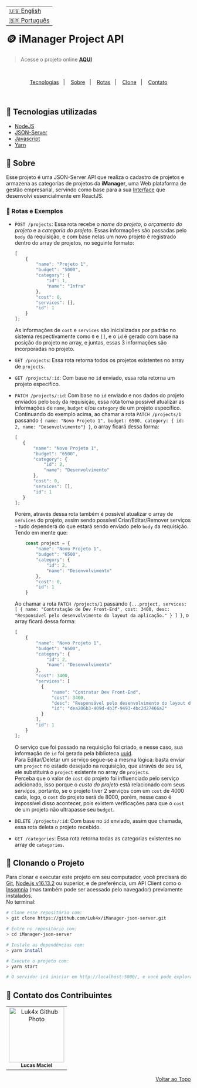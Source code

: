 <table align="right">
  <tr>
    <td>
      <a href="readme-en.md">🇺🇸 English</a>
    </td>
  </tr>
  <tr>
    <td>
      <a href="README.md">🇧🇷 Português</a>
    </td>
  </tr>
</table>
<br>

# 🪙 iManager Project API
> Acesse o projeto online **[AQUI](https://luk4x-imanager-json-server.herokuapp.com/)**

<br>
<p align="center">
  <a href="#-tecnologias-utilizadas">Tecnologias</a>&nbsp;&nbsp;&nbsp;|&nbsp;&nbsp;&nbsp;
  <a href="#-sobre">Sobre</a>&nbsp;&nbsp;&nbsp;|&nbsp;&nbsp;&nbsp;
  <a href="#-rotas-e-exemplos">Rotas</a>&nbsp;&nbsp;&nbsp;|&nbsp;&nbsp;&nbsp;
  <a href="#-clonando-o-projeto">Clone</a>&nbsp;&nbsp;&nbsp;|&nbsp;&nbsp;&nbsp;
  <a href="#-contato-dos-contribuintes">Contato</a>
</p>
<br>

## 🚀 Tecnologias utilizadas
- [NodeJS](https://nodejs.org)
- [JSON-Server](https://yarnpkg.com/package/json-server)
- [Javascript](https://developer.mozilla.org/en-US/docs/Web/JavaScript)
- [Yarn](https://yarnpkg.com/)

## 📝 Sobre
Esse projeto é uma JSON-Server API que realiza o cadastro de projetos e armazena as categorias de projetos da **iManager**, uma Web plataforma de gestão empresarial, servindo como base para a sua [Interface](https://github.com/Luk4x/iManager) que desenvolvi essencialmente em ReactJS.

### 📃 Rotas e Exemplos
-   `POST /projects`: Essa rota recebe o _nome do projeto_, o _orçamento do projeto_ e a _categoria do projeto_. Essas informações são passadas pelo `body` da requisição, e com base nelas um novo projeto é registrado dentro do array de projetos, no seguinte formato:
    
    ```js
    [
        {
            "name": "Projeto 1",
            "budget": "5000",
            "category": {
                "id": 1,
                "name": "Infra"
            },
            "cost": 0,
            "services": [],
            "id": 1
        }
    ];
    ```

    As informações de `cost` e `services` são inicializadas por padrão no sistema respectivamente como `0` e `[]`, e o `id` é gerado com base na posição do projeto no array, e juntas, essas 3 informações são incorporadas no projeto.<br>

-   `GET /projects`: Essa rota retorna todos os projetos existentes no array de `projects`.

-   `GET /projects/:id`: Com base no `id` enviado, essa rota retorna um projeto específico.

-   `PATCH /projects/:id`: Com base no `id` enviado e nos dados do projeto enviados pelo `body` da requisição, essa rota torna possível atualizar as informações de `name`, `budget` e/ou `category` de um projeto específico.<br/>
    Continuando do exemplo acima, ao chamar a rota `PATCH /projects/1` passando `{ name: "Novo Projeto 1", budget: 6500, category: { id: 2, name: "Desenvolvimento"} }`, o array ficará dessa forma:
    
     ```js
    [
        {
            "name": "Novo Projeto 1",
            "budget": "6500",
            "category": {
                "id": 2,
                "name": "Desenvolvimento"
            },
            "cost": 0,
            "services": [],
            "id": 1
        }
    ];
    ```
    
    Porém, através dessa rota também é possível atualizar o array de `services` do projeto, assim sendo possível Criar/Editar/Remover serviços - tudo dependerá do que estará sendo enviado pelo `body` da requisição. Tendo em mente que:<br/>
    
    ```js
        const project = {
            "name": "Novo Projeto 1",
            "budget": "6500",
            "category": {
                "id": 2,
                "name": "Desenvolvimento"
            },
            "cost": 0,
            "id": 1
        }
    ```
    
    Ao chamar a rota `PATCH /projects/1` passando `{...project, services: [ { name: "Contratação de Dev Front-End", cost: 3400, desc: "Responsável pelo desenvolvimento do layout da aplicação." } ] }`, o array ficará dessa forma:
    
    ```js
    [
        {
            "name": "Novo Projeto 1",
            "budget": "6500",
            "category": {
                "id": 2,
                "name": "Desenvolvimento"
            },
            "cost": 3400,
            "services": [
              {
                  "name": "Contratar Dev Front-End",
                  "cost": 3400,
                  "desc": "Responsável pelo desenvolvimento do layout da aplicação.",
                  "id": "dea206b3-409d-4b3f-9493-4bc2d27466a2"
              }
            ],
            "id": 1
        }
    ];
    ```

    O serviço que foi passado na requisição foi criado, e nesse caso, sua informação de `id` foi gerada pela biblioteca [uuid](https://www.uuidgenerator.net/).<br/>
    Para Editar/Deletar um serviço segue-se a mesma lógica: basta enviar um `project` no estado desejado na requisição, que através de seu `id`, ele substituirá o `project` existente no array de `projects`.<br/>
    Perceba que o valor de `cost` do projeto foi influenciado pelo serviço adicionado, isso porque o _custo do projeto_ está relacionado com seus _serviços_, portanto, se o projeto tiver 2 serviços com um `cost` de 4000 cada, logo, o `cost` do projeto será de 8000, porém, nesse caso é impossível disso acontecer, pois existem verificações para que o `cost` de um projeto não ultrapasse seu `budget`.
    
-   `DELETE /projects/:id`: Com base no `id` enviado, assim que chamada, essa rota deleta o projeto recebido.

-   `GET /categories`: Essa rota retorna todas as categorias existentes no array de `categories`.

## 📖 Clonando o Projeto
Para clonar e executar este projeto em seu computador, você precisará do [Git](https://git-scm.com/), [Node.js v16.13.2](https://nodejs.org/en/) ou superior, e de preferência, um API Client como o [Insomnia](https://insomnia.rest/) (mas também pode ser acessado pelo navegador) previamente instalados.<br>No terminal:

```bash
# Clone esse repositório com:
> git clone https://github.com/Luk4x/iManager-json-server.git

# Entre no repositório com:
> cd iManager-json-server

# Instale as dependências com: 
> yarn install

# Execute o projeto com:
> yarn start

# O servidor irá iniciar em http://localhost:5000/, e você pode explorá-lo usando o Insomnia ou um navegador.
```

## 🤝 Contato dos Contribuintes
<table>
  <tr>
    <td align="center">
      <a href="https://www.linkedin.com/in/lucasmacielf/">
        <img src="https://avatars.githubusercontent.com/Luk4x" width="150px;" alt="Luk4x Github Photo"/><br>
        <sub>
          <b>Lucas Maciel</b>
        </sub>
      </a>
    </td>
  </tr>
</table>

<p align="right">
  <a href="#-imanager-project-api">Voltar ao Topo</a>
</p>
